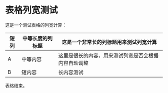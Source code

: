 # 表格列宽测试

这是一个测试表格的列宽计算：

| 短列 | 中等长度的列标题 | 这是一个非常长的列标题用来测试列宽计算 |
|------|------------------|----------------------------------------|
| A    | 中等内容         | 这里是很长的内容，用来测试列宽是否会根据内容自动调整 |
| B    | 短内容           | 长内容测试 |

表格结束。
